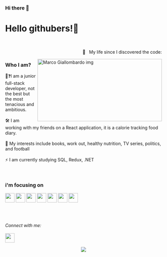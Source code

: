 ### Hi there 👋


<h1> Hello githubers!👋</h1>  <br />
<p align = right> 🤯 &nbsp My life since I discovered the code:</p>
<img src="https://github.com/Mrcgllmbrd/Mrcgllmbrd/assets/142672645/c2b3113b-4a85-449c-8e6b-fd5b0973a5a6" alt="Marco Giallombardo img" width="400" height="200" align="right" /> 


<h3> Who I am?</h3> 
👤❓I am a junior full-stack developer, not the best but the most tenacious and ambitious.<br></br>
🛠️  I am working with my friends on a React application, it is a calorie tracking food diary.   <br></br>
💬  My interests include books, work out, healthy nutrition, TV series, politics, and football <br></br>
⚡  I am currently studying SQL, Redux, .NET  <br></br>
</br>

<h3> i'm focusing on </h3>
<p>
  <img src="https://img.shields.io/badge/HTML5-red?style=flat&logo=HTML5&logoColor=orange&labelColor=black" height="30px">
  
  <img src="https://img.shields.io/badge/CSS-red?style=flat&logo=css3&logoColor=blue&labelColor=white" height="30px">
  
  <img src="https://img.shields.io/badge/javascript-red?style=flat&logo=javascript&logoColor=yellow&labelColor=black" height="30px">
  
  <img src="https://img.shields.io/badge/typescript-red?style=flat&logo=typescript&logoColor=white&labelColor=blue" height="30px">
  
  <img src="https://img.shields.io/badge/react-red?style=flat&logo=react&logoColor=aqua&labelColor=black" height="30px">

  <img src="https://img.shields.io/badge/node.js-red?style=flat&logo=node.js&logoColor=white&labelColor=green" height="30px">
  <img src="https://img.shields.io/badge/PostgreSQL-red?style=flat&logo=postgresql&logoColor=white&labelColor=blue" height="30px">

   
</p>
</br></br>


<i align = right >Connect with me:</i> <br>  
<a align = right href="https://www.linkedin.com/in/marco-giallombardo/" alt="Linkedin"><img src="https://github.com/nitish-awasthi/nitish-awasthi/blob/master/174857.png" height="30" width="30"></a>
 

<div align="center"> <img src="https://komarev.com/ghpvc/?username=mrcgllmbrd&label=Profile%20views&color=0e75b6&style=flat"/> </div>


